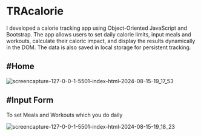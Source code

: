 # TRAcalorie

I developed a calorie tracking app using Object-Oriented JavaScript and Bootstrap. The app allows users to set daily calorie limits, input meals and workouts, calculate their caloric impact, and display the results dynamically in the DOM. The data is also saved in local storage for persistent tracking.

## #Home

![screencapture-127-0-0-1-5501-index-html-2024-08-15-19_17_53](https://github.com/user-attachments/assets/97235fed-c8ad-4e88-8645-0a4fc6f38032)

## #Input Form

To set Meals and Workouts which you do daily

![screencapture-127-0-0-1-5501-index-html-2024-08-15-19_18_23](https://github.com/user-attachments/assets/8eefdba0-2985-491f-adb2-5ec840fb6248)

